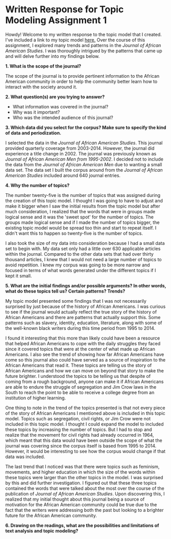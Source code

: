 # Written Response for Topic Modeling Assignment 1

Howdy! Welcome to my written response to the topic model that I created. I've included a link to my topic model [here.](https://kaydub14.github.io/dh-topic-models/) 
Over the course of this assignment, I explored many trends and patterns in the *Journal of
African American Studies*. I was thoroughly intrigued by the patterns that came up and will delve further into my findings below. 

**1. What is the scope of the journal?**

The scope of the journal is to provide pertinent information to the African American community in order to help the community better learn 
how to interact with the society around it.

**2. What question(s) are you trying to answer?**

* What information was covered in the journal?
* Why was it important? 
* Who was the intended audience of this journal?

**3. Which data did you select for the corpus? Make sure to specify the kind of data and periodization.**

I selected the data in the *Journal of African American Studies*. This journal provided quarterly coverage from 2003-2014. However,
the journal did experience a title change in 2002. The journal was previously known as *Journal of African American Men from 1995-2002*. I
decided not to include the data from the *Journal of African American Men* due to wanting a small data set. The data set I built the corpus
around from the *Journal of African American Studies* included around 640 journal entries. 

**4. Why the number of topics?**

The number twenty-five is the number of topics that was assigned during the creation of this topic model. I thought I was going to have to adjust and make it bigger when I saw the initial results from the topic model but after much consideration, I realized that the words that were in groups made logical sense and it was the 'sweet spot' for the number of topics. The groups made logical sense and if I made the number of topics bigger, the existing topic model would be spread too thin and start to repeat itself. I didn't want this to happen so twenty-five is the number of topics. 

I also took the size of my data into consideration because I had a small data set to begin with. My data set only had a little over 630 applicable articles within the journal. Compared to the other data sets that had over thirty thousand articles, I knew that I would not need a large number of topics to avoid repetition. I knew my corpus was going to be more narrow and focused in terms of what words generated under the different topics if I kept it small. 

**5. What are the initial findings and/or possible arguments? In other words, what do these topics tell us? Certain patterns? Trends?**

My topic model presented some findings that I was not necessarily surprised by just because of the history of African Americans. I was curious to see if the journal would actually reflect the true story of the history of African Americans and there are patterns that actually support this. Some patterns such as slavery, identity, education, literature, along with some of the well-known black writers during this time period from 1995 to 2014. 

I found it interesting that this more than likely could have been a resource that helped African Americans to cope with the daily struggles they faced since it covered topics that were at the center of what made up African Americans. I also see the trend of showing how far African Americans have come so this journal also could have served as a source of inspiration to the African Americans that read it. These topics are telling us the story of African Americans and how we can move on beyond that story to make the future brighter. I understood the topics to be telling us that despite of coming from a rough background, anyone can make it if African Americans are able to endure the struggle of segregation and Jim Crow laws in the South to reach the point to be able to receive a college degree from an institution of higher learning.

One thing to note in the trend of the topics presented is that not every piece of the story of African Americans I mentioned above is included in this topic model. Topics such as segregation, civil rights, or Jim Crow were not included in this topic model. I thought I could expand the model to included these topics by increasing the number of topics. But I had to stop and realize that the movement for civil rights had already occurred in 1964, which meant that this data would have been outside the scope of what the journal was covering since the corpus itself is based from 1995 to 2014. However, it would be interesting to see how the corpus would change if that data was included. 

The last trend that I noticed was that there were topics such as feminism, movements, and higher education in which the size of the words within these topics were larger than the other topics in the model. I was surprised by this and did further investigation. I figured out that these three topics contained the words that were talked about the most over the course of the publication of *Journal of African American Studies*. Upon discovering this, I realized that my initial thought about this journal being a source of motivation for the African American community could be true due to the fact that the writers were addressing both the past but looking to a brighter future for the African American community. 

**6. Drawing on the readings, what are the possibilities and limitations of text analysis and topic modeling?**
